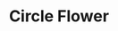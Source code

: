 ---
title: 'Circle Flower'
taxonomy:
  tagLvl0: animation
  typeOfWork: unpaid
  language: processing
  promoted: frontpage
thumbnail:
  format: square
---